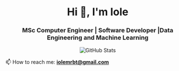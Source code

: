 <h1 align="center">Hi 👋, I'm Iole</h1>
<h3 align="center">MSc Computer Engineer | Software Developer |Data Engineering and Machine Learning</h3>

<p align="center">
  <img src="https://github-profile-summary-cards.vercel.app/api/cards/profile-details?username=YourUsername&theme=github_dark" alt="GitHub Stats"/>
</p>

📫 How to reach me: **iolemrbt@gmail.com** 

